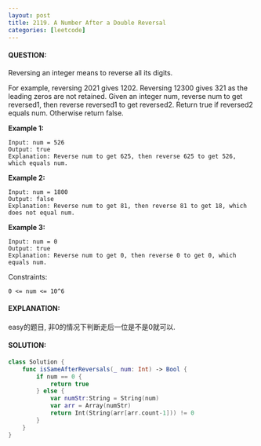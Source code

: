 ```yaml
---
layout: post
title: 2119. A Number After a Double Reversal
categories: [leetcode]
---
```

#### QUESTION:
Reversing an integer means to reverse all its digits.

For example, reversing 2021 gives 1202. Reversing 12300 gives 321 as the leading zeros are not retained.
Given an integer num, reverse num to get reversed1, then reverse reversed1 to get reversed2. Return true if reversed2 equals num. Otherwise return false.

 

__Example 1:__
```
Input: num = 526
Output: true
Explanation: Reverse num to get 625, then reverse 625 to get 526, which equals num.
```
__Example 2:__
```
Input: num = 1800
Output: false
Explanation: Reverse num to get 81, then reverse 81 to get 18, which does not equal num.
```
__Example 3:__
```
Input: num = 0
Output: true
Explanation: Reverse num to get 0, then reverse 0 to get 0, which equals num.
```
 

Constraints:
```
0 <= num <= 10^6
```
#### EXPLANATION:

easy的题目, 非0的情况下判断走后一位是不是0就可以.

#### SOLUTION:
```swift
class Solution {
    func isSameAfterReversals(_ num: Int) -> Bool {
        if num == 0 {
            return true
        } else {
            var numStr:String = String(num)
            var arr = Array(numStr)
            return Int(String(arr[arr.count-1])) != 0
        }
    }
}
```
